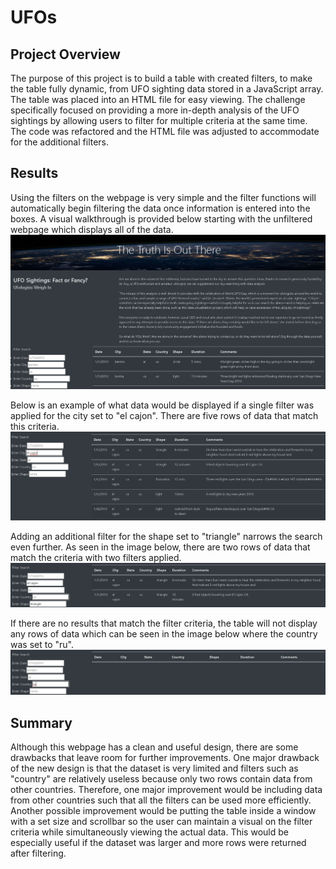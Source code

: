 # UFOs
## Project Overview
The purpose of this project is to build a table with created filters, to make the table fully dynamic, 
from UFO sighting data stored in a JavaScript array. The table was placed into an HTML file for easy viewing. 
The challenge specifically focused on providing a more in-depth analysis of the UFO sightings by allowing users
to filter for multiple criteria at the same time. The code was refactored and the HTML file was adjusted to 
accommodate for the additional filters.
## Results
Using the filters on the webpage is very simple and the filter functions will automatically begin filtering the
data once information is entered into the boxes. A visual walkthrough is provided below starting with the 
unfiltered webpage which displays all of the data.
![alt text](https://github.com/Bropell/UFOs/blob/main/static/images/webpage_unfiltered.png)

Below is an example of what data would be displayed if a single filter was applied for the city set to "el cajon".
There are five rows of data that match this criteria. 
![alt text](https://github.com/Bropell/UFOs/blob/main/static/images/webpage_one_filter.png)

Adding an additional filter for the shape set to "triangle" narrows the search even further. As seen in the image
below, there are two rows of data that match the criteria with two filters applied. 
![alt text](https://github.com/Bropell/UFOs/blob/main/static/images/webpage_multi_filter.png)

If there are no results that match the filter criteria, the table will not display any rows of data which can be
seen in the image below where the country was set to "ru".
![alt text](https://github.com/Bropell/UFOs/blob/main/static/images/webpage_no_match.png)
## Summary
Although this webpage has a clean and useful design, there are some drawbacks that leave room for further improvements.
One major drawback of the new design is that the dataset is very limited and filters such as "country" are relatively useless
because only two rows contain data from other countries. Therefore, one major improvement would be including data from 
other countries such that all the filters can be used more efficiently. Another possible improvement would be putting the table inside a window with a set size and scrollbar so the user can maintain a visual on the filter criteria while simultaneously 
viewing the actual data. This would be especially useful if the dataset was larger and more rows were returned after filtering.